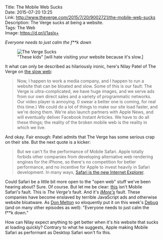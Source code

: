 Title: The Mobile Web Sucks  
Date: 2015-07-20 13:25  
Link: http://www.theverge.com/2015/7/20/9002721/the-mobile-web-sucks  
Description: The Verge sucks at being a website.  
Tags: The Web  
Image: https://d.pr/i/1aslx+  

<p><em class="topStory">Everyone needs to just calm the f**k down</em></p>

<figure>
	<img src="https://d.pr/i/1aslx+" alt="The Verge Sucks" title="The Verge Sucks">
	<figcaption>"These kids" [will hate visiting your website because it's slow.]</figcaption></figure>
	
It what can only be described as hilariously ironic, here's Nilay Patel of The Verge on [the slow web][1]:

> Now, I happen to work a media company, and I happen to run a website that can be bloated and slow. Some of this is our fault: The Verge is ultra-complicated, we have huge images, and we serve ads from our own direct sales and a variety of programmatic networks. Our video player is annoying. (I swear a better one is coming, for real this time.) We could do a lot of things to make our site load faster, and we're doing them. We're also launch partners with Apple News, and will eventually deliver Facebook Instant Articles. We have to do all these things; the reality of the broken mobile web is the reality in which we live.

And okay. Fair enough: Patel admits that The Verge has some serious crap on their site. But the next quote is a kicker:

> But we can't fix the performance of Mobile Safari. Apple totally forbids other companies from developing alternative web rendering engines for the iPhone, so there's no competition for better performance, and no incentive for Apple to invest heavily in Safari development. In many ways, [Safari is the new Internet Explorer][2].

Could Safari be a little bit more open to the "open web" stuff we've been hearing about? Sure. Of course. But let me be clear: [this][3] isn't Mobile Safari's fault. This is *The Verge's* fault. And it's [*iMore's*][4] fault. These companies have become enslaved by terrible JavaScript ads and otherwise website bloatware. As [Don Melton][5] so eloquently put it on this week's [Debug][6] (and on many other episodes as well): "Everyone needs to just calm the f**k down."

How can Nilay expect anything to get better when it's *his* website that sucks at loading quickly? Contrary to what he suggests, Apple making Mobile Safari as performant as Desktop Safari won't fix this.

[1]: /2015/7/12/why-the-web-is-so-slow "My post about why the web is slow"
[2]: http://nolanlawson.com/2015/06/30/safari-is-the-new-ie/ "Piece that inspired a bunch of internet hubbub"
[3]: /tags/Ditching%20Webfonts "Mini-series on my experiment in disabling webfonts"
[4]: /2015/7/12/why-the-web-is-so-slow#imore "Section of my 'Why the Web is Slow' piece on iMore specifically"
[5]: http://donmelton.com/ "Former Safari guy, Don Melton"
[6]: https://overcast.fm/+I_IAnJ5Y "Debug, episode 69: Melton & Ray on Safari, standards, and blockers"